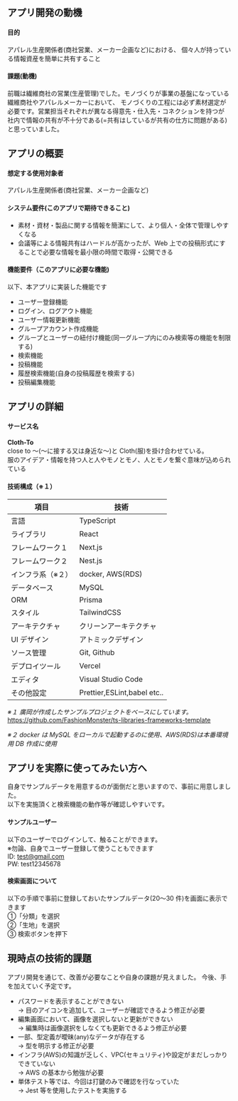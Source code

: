 ## アプリ開発の動機

#### 目的

アパレル生産関係者(商社営業、メーカー企画など)における、
個々人が持っている情報資産を簡単に共有すること

#### 課題(動機)

前職は繊維商社の営業(生産管理)でした。モノづくりが事業の基盤になっている繊維商社やアパレルメーカーにおいて、
モノづくりの工程には必ず素材選定が必要です。営業担当それぞれが異なる得意先・仕入先・コネクションを持つが
社内で情報の共有が不十分である(=共有はしているが共有の仕方に問題がある)と思っていました。

## アプリの概要

#### 想定する使用対象者

アパレル生産関係者(商社営業、メーカー企画など)

#### システム要件(このアプリで期待できること)

- 素材・資材・製品に関する情報を簡潔にして、より個人・全体で管理しやすくなる
- 会議等による情報共有はハードルが高かったが、Web 上での投稿形式にすることで必要な情報を最小限の時間で取得・公開できる

#### 機能要件（このアプリに必要な機能)

以下、本アプリに実装した機能です

- ユーザー登録機能
- ログイン、ログアウト機能
- ユーザー情報更新機能
- グループアカウント作成機能
- グループとユーザーの紐付け機能(同一グループ内にのみ検索等の機能を制限する)
- 検索機能
- 投稿機能
- 履歴検索機能(自身の投稿履歴を検索する)
- 投稿編集機能

## アプリの詳細

#### サービス名

**Cloth-To**  
close to ～(～に接する又は身近な～)と Cloth(服)を掛け合わせている。  
服のアイデア・情報を持つ人と人やモノとモノ、人とモノを繋ぐ意味が込められている

#### 技術構成（※１）

| 項目              | 技術                        |
| ----------------- | --------------------------- |
| 言語              | TypeScript                  |
| ライブラリ        | React                       |
| フレームワーク１  | Next.js                     |
| フレームワーク２  | Nest.js                     |
| インフラ系（※２） | docker, AWS(RDS)            |
| データベース      | MySQL                       |
| ORM               | Prisma                      |
| スタイル          | TailwindCSS                 |
| アーキテクチャ    | クリーンアーキテクチャ      |
| UI デザイン       | アトミックデザイン          |
| ソース管理        | Git, Github                 |
| デプロイツール    | Vercel                      |
| エディタ          | Visual Studio Code          |
| その他設定        | Prettier,ESLint,babel etc.. |

_※１ 廣岡が作成したサンプルプロジェクトをベースにしています。_  
https://github.com/FashionMonster/ts-libraries-frameworks-template

_※２ docker は MySQL をローカルで起動するのに使用、AWS(RDS)は本番環境用 DB 作成に使用_

## アプリを実際に使ってみたい方へ

自身でサンプルデータを用意するのが面倒だと思いますので、事前に用意しました。  
以下を実施頂くと検索機能の動作等が確認しやすいです。

#### サンプルユーザー

以下のユーザーでログインして、触ることができます。  
※勿論、自身でユーザー登録して使うこともできます  
ID: test@gmail.com  
PW: test12345678

#### 検索画面について

以下の手順で事前に登録しておいたサンプルデータ(20〜30 件)を画面に表示できます  
①「分類」を選択  
②「生地」を選択  
③ 検索ボタンを押下

## 現時点の技術的課題

アプリ開発を通じて、改善が必要なことや自身の課題が見えました。
今後、手を加えていく予定です。

- パスワードを表示することができない  
  → 目のアイコンを追加して、ユーザーが確認できるよう修正が必要
- 編集画面において、画像を選択しないと更新ができない  
  → 編集時は画像選択をしなくても更新できるよう修正が必要
- 一部、型定義が曖昧(any)なデータが存在する  
  → 型を明示する修正が必要
- インフラ(AWS)の知識が乏しく、VPC(セキュリティ)や設定がまだしっかりできていない  
  → AWS の基本から勉強が必要
- 単体テスト等では、今回は打鍵のみで確認を行なっていた  
  → Jest 等を使用したテストを実施する
